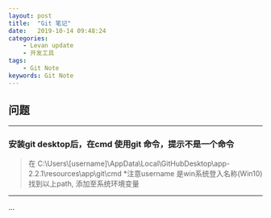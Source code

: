 ```yaml
---
layout: post  
title:  "Git 笔记"  
date:   2019-10-14 09:48:24
categories: 
    - Levan update  
    - 开发工具
tags: 
    - Git Note 
keywords: Git Note  
---
```


## 问题

---

### 安装git desktop后，在cmd 使用git 命令，提示不是一个命令

> 在 C:\Users\\[username]\AppData\Local\GitHubDesktop\app-2.2.1\resources\app\git\cmd
> *注意username 是win系统登入名称(Win10)
> 找到以上path, 添加至系统环境变量

---

<!--more -->

...
